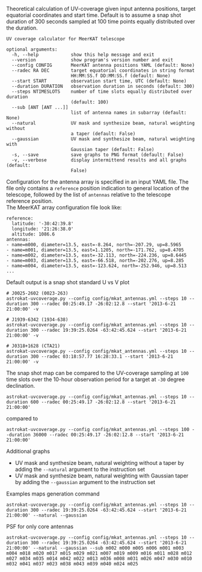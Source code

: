 Theoretical calculation of UV-coverage given input antenna positions, target equatorial coordinates and start time.
Default is to assume a snap shot duration of 300 seconds sampled at 100 time points equally distributed over the duration.
```
UV coverage calculator for MeerKAT telescope

optional arguments:
  -h, --help            show this help message and exit
  --version             show program's version number and exit
  --config CONFIG       MeerKAT antenna positions YAML (default: None)
  --radec RA DEC        target equatorial coordinates in string format
                        HH:MM:SS.f DD:MM:SS.f (default: None)
  --start START         observation start time, UTC (default: None)
  --duration DURATION   observation duration in seconds (default: 300)
  --steps NTIMESLOTS    number of time slots equally distributed over duration
                        (default: 100)
  --sub [ANT [ANT ...]]
                        list of antenna names in subarray (default: None)
  --natural             UV mask and synthesize beam, natural weighting without
                        a taper (default: False)
  --gaussian            UV mask and synthesize beam, natural weighting with
                        Gaussian taper (default: False)
  -s, --save            save graphs to PNG format (default: False)
  -v, --verbose         display intermittend results and all graphs (default:
                        False)
```

Configuration for the antenna array is specified in an input YAML file.
The file only contains a `reference` position indication to general location of the telescope,
followed by the list of `antennas` relative to the telescope reference position.    
The MeerKAT array configuration file look like:    
```
reference:
  latitude: '-30:42:39.8'
  longitude: '21:26:38.0'
  altitude: 1086.6
antennas:
- name=m000, diameter=13.5, east=-8.264, north=-207.29, up=8.5965
- name=m001, diameter=13.5, east=1.1205, north=-171.762, up=8.4705
- name=m002, diameter=13.5, east=-32.113, north=-224.236, up=8.6445
- name=m003, diameter=13.5, east=-66.518, north=-202.276, up=8.285
- name=m004, diameter=13.5, east=-123.624, north=-252.946, up=8.513
...
```

Default output is a snap shot standard U vs V plot    
```
# J0025-2602 (0023-263)
astrokat-uvcoverage.py --config config/mkat_antennas.yml --steps 10 --duration 300 --radec 00:25:49.17 -26:02:12.8 --start '2013-6-21 21:00:00' -v

# J1939-6342 (1934-638)
astrokat-uvcoverage.py --config config/mkat_antennas.yml --steps 10 --duration 300 --radec 19:39:25.0264 -63:42:45.624 --start '2013-6-21 21:00:00' -v

# J0318+1628 (CTA21)
astrokat-uvcoverage.py --config config/mkat_antennas.yml --steps 10 --duration 300 --radec 03:18:57.77 16:28:33.1 --start '2013-6-21 21:00:00' -v
```

The snap shot map can be compared to the UV-coverage sampling at `100` time slots over the 10-hour observation period for a target at `-30` degree declination.
```
astrokat-uvcoverage.py --config config/mkat_antennas.yml --steps 10 --duration 600 --radec 00:25:49.17 -26:02:12.8 --start '2013-6-21 21:00:00'
```
compared to
```
astrokat-uvcoverage.py --config config/mkat_antennas.yml --steps 100 --duration 36000 --radec 00:25:49.17 -26:02:12.8 --start '2013-6-21 21:00:00'
```

Additional graphs
* UV mask and synthesize beam, natural weighting without a taper by adding the `--natural` argument to the instruction set
* UV mask and synthesize beam, natural weighting with Gaussian taper by adding the `--gaussian` argument to the instruction set

Examples maps generation command 
```
astrokat-uvcoverage.py --config config/mkat_antennas.yml --steps 10 --duration 300 --radec 19:39:25.0264 -63:42:45.624 --start '2013-6-21 21:00:00' --natural --gaussian
```

PSF for only core antennas
```
astrokat-uvcoverage.py --config config/mkat_antennas.yml --steps 10 --duration 300 --radec 19:39:25.0264 -63:42:45.624 --start '2013-6-21 21:00:00' --natural --gaussian --sub m002 m000 m005 m006 m001 m003 m004 m018 m020 m017 m015 m029 m021 m007 m019 m009 m016 m011 m028 m012 m027 m034 m035 m014 m042 m022 m013 m036 m008 m031 m026 m047 m030 m010 m032 m041 m037 m023 m038 m043 m039 m040 m024 m025
```